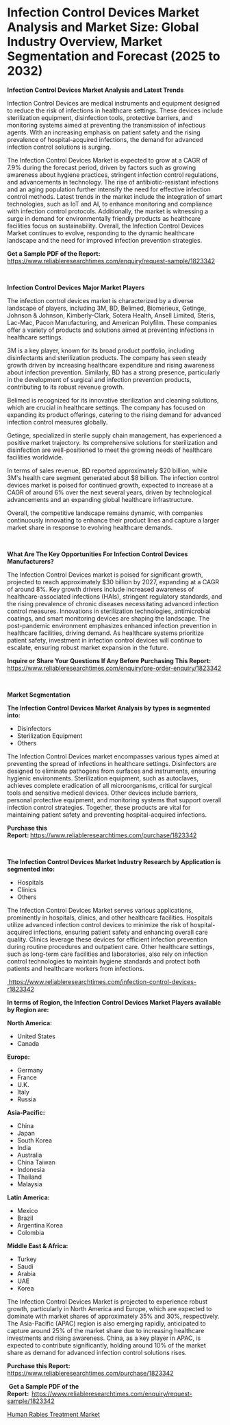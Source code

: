 <p><h1>Infection Control Devices Market Analysis and Market Size: Global Industry Overview, Market Segmentation and Forecast (2025 to 2032)</h1></p><p><strong>Infection Control Devices Market Analysis and Latest Trends</strong></p>
<p><p>Infection Control Devices are medical instruments and equipment designed to reduce the risk of infections in healthcare settings. These devices include sterilization equipment, disinfection tools, protective barriers, and monitoring systems aimed at preventing the transmission of infectious agents. With an increasing emphasis on patient safety and the rising prevalence of hospital-acquired infections, the demand for advanced infection control solutions is surging.</p><p>The Infection Control Devices Market is expected to grow at a CAGR of 7.9% during the forecast period, driven by factors such as growing awareness about hygiene practices, stringent infection control regulations, and advancements in technology. The rise of antibiotic-resistant infections and an aging population further intensify the need for effective infection control methods. Latest trends in the market include the integration of smart technologies, such as IoT and AI, to enhance monitoring and compliance with infection control protocols. Additionally, the market is witnessing a surge in demand for environmentally friendly products as healthcare facilities focus on sustainability. Overall, the Infection Control Devices Market continues to evolve, responding to the dynamic healthcare landscape and the need for improved infection prevention strategies.</p></p>
<p><strong>Get a Sample PDF of the Report:&nbsp;</strong> <a href="https://www.reliableresearchtimes.com/enquiry/request-sample/1823342?utm_campaign=3209&utm_medium=2&utm_source=Github&utm_content=ia&utm_term=08032025&utm_id=infection-control-devices">https://www.reliableresearchtimes.com/enquiry/request-sample/1823342</a></p>
<p>&nbsp;</p>
<p><strong>Infection Control Devices Major Market Players</strong></p>
<p><p>The infection control devices market is characterized by a diverse landscape of players, including 3M, BD, Belimed, Biomerieux, Getinge, Johnson & Johnson, Kimberly-Clark, Sotera Health, Ansell Limited, Steris, Lac-Mac, Pacon Manufacturing, and American Polyfilm. These companies offer a variety of products and solutions aimed at preventing infections in healthcare settings.</p><p>3M is a key player, known for its broad product portfolio, including disinfectants and sterilization products. The company has seen steady growth driven by increasing healthcare expenditure and rising awareness about infection prevention. Similarly, BD has a strong presence, particularly in the development of surgical and infection prevention products, contributing to its robust revenue growth.</p><p>Belimed is recognized for its innovative sterilization and cleaning solutions, which are crucial in healthcare settings. The company has focused on expanding its product offerings, catering to the rising demand for advanced infection control measures globally.</p><p>Getinge, specialized in sterile supply chain management, has experienced a positive market trajectory. Its comprehensive solutions for sterilization and disinfection are well-positioned to meet the growing needs of healthcare facilities worldwide.</p><p>In terms of sales revenue, BD reported approximately $20 billion, while 3M's health care segment generated about $8 billion. The infection control devices market is poised for continued growth, expected to increase at a CAGR of around 6% over the next several years, driven by technological advancements and an expanding global healthcare infrastructure.</p><p>Overall, the competitive landscape remains dynamic, with companies continuously innovating to enhance their product lines and capture a larger market share in response to evolving healthcare demands.</p></p>
<p>&nbsp;</p>
<p><strong>What Are The Key Opportunities For Infection Control Devices Manufacturers?</strong></p>
<p><p>The Infection Control Devices market is poised for significant growth, projected to reach approximately $30 billion by 2027, expanding at a CAGR of around 8%. Key growth drivers include increased awareness of healthcare-associated infections (HAIs), stringent regulatory standards, and the rising prevalence of chronic diseases necessitating advanced infection control measures. Innovations in sterilization technologies, antimicrobial coatings, and smart monitoring devices are shaping the landscape. The post-pandemic environment emphasizes enhanced infection prevention in healthcare facilities, driving demand. As healthcare systems prioritize patient safety, investment in infection control devices will continue to escalate, ensuring robust market expansion in the future.</p></p>
<p><strong>Inquire or Share Your Questions If Any Before Purchasing This Report:</strong> <a href="https://www.reliableresearchtimes.com/enquiry/pre-order-enquiry/1823342?utm_campaign=3209&utm_medium=2&utm_source=Github&utm_content=ia&utm_term=08032025&utm_id=infection-control-devices">https://www.reliableresearchtimes.com/enquiry/pre-order-enquiry/1823342</a></p>
<p>&nbsp;</p>
<p><strong>Market Segmentation</strong></p>
<p><strong>The Infection Control Devices Market Analysis by types is segmented into:</strong></p>
<p><ul><li>Disinfectors</li><li>Sterilization Equipment</li><li>Others</li></ul></p>
<p><p>The Infection Control Devices market encompasses various types aimed at preventing the spread of infections in healthcare settings. Disinfectors are designed to eliminate pathogens from surfaces and instruments, ensuring hygienic environments. Sterilization equipment, such as autoclaves, achieves complete eradication of all microorganisms, critical for surgical tools and sensitive medical devices. Other devices include barriers, personal protective equipment, and monitoring systems that support overall infection control strategies. Together, these products are vital for maintaining patient safety and preventing hospital-acquired infections.</p></p>
<p><strong>Purchase this Report:&nbsp;</strong><a href="https://www.reliableresearchtimes.com/purchase/1823342?utm_campaign=3209&utm_medium=2&utm_source=Github&utm_content=ia&utm_term=08032025&utm_id=infection-control-devices">https://www.reliableresearchtimes.com/purchase/1823342</a></p>
<p>&nbsp;</p>
<p><strong>The Infection Control Devices Market Industry Research by Application is segmented into:</strong></p>
<p><ul><li>Hospitals</li><li>Clinics</li><li>Others</li></ul></p>
<p><p>The Infection Control Devices Market serves various applications, prominently in hospitals, clinics, and other healthcare facilities. Hospitals utilize advanced infection control devices to minimize the risk of hospital-acquired infections, ensuring patient safety and enhancing overall care quality. Clinics leverage these devices for efficient infection prevention during routine procedures and outpatient care. Other healthcare settings, such as long-term care facilities and laboratories, also rely on infection control technologies to maintain hygiene standards and protect both patients and healthcare workers from infections.</p></p>
<p><a href="https://www.reliableresearchtimes.com/infection-control-devices-r1823342?utm_campaign=3209&utm_medium=2&utm_source=Github&utm_content=ia&utm_term=08032025&utm_id=infection-control-devices">&nbsp;https://www.reliableresearchtimes.com/infection-control-devices-r1823342</a></p>
<p><strong>In terms of Region, the Infection Control Devices Market Players available by Region are:</strong></p>
<p>
    <p> <strong> North America: </strong>
        <ul>
            <li>United States</li>
            <li>Canada</li>
        </ul>
        </p> 
    <p> <strong> Europe: </strong>
        <ul>
            <li>Germany</li>
            <li>France</li>
            <li>U.K.</li>
            <li>Italy</li>
            <li>Russia</li>
        </ul>
        </p> 
    <p> <strong> Asia-Pacific: </strong>
        <ul>
            <li>China</li>
            <li>Japan</li>
            <li>South Korea</li>
            <li>India</li>
            <li>Australia</li>
            <li>China Taiwan</li>
            <li>Indonesia</li>
            <li>Thailand</li>
            <li>Malaysia</li>
        </ul>
        </p> 
    <p> <strong> Latin America: </strong>
        <ul>
            <li>Mexico</li>
            <li>Brazil</li>
            <li>Argentina Korea</li>
            <li>Colombia</li>
        </ul>
        </p> 
    <p> <strong> Middle East & Africa: </strong>
        <ul>
            <li>Turkey</li>
            <li>Saudi</li>
            <li>Arabia</li>
            <li>UAE</li>
            <li>Korea</li>
        </ul>
    </p>
    </p>
<p><p>The Infection Control Devices Market is projected to experience robust growth, particularly in North America and Europe, which are expected to dominate with market shares of approximately 35% and 30%, respectively. The Asia-Pacific (APAC) region is also emerging rapidly, anticipated to capture around 25% of the market share due to increasing healthcare investments and rising awareness. China, as a key player in APAC, is expected to contribute significantly, holding around 10% of the market share as demand for advanced infection control solutions rises.</p></p>
<p><strong>Purchase this Report: </strong><a href="https://www.reliableresearchtimes.com/purchase/1823342?utm_campaign=3209&utm_medium=2&utm_source=Github&utm_content=ia&utm_term=08032025&utm_id=infection-control-devices">https://www.reliableresearchtimes.com/purchase/1823342</a></p>
<p>&nbsp;<strong>Get a Sample PDF of the Report:&nbsp;&nbsp;</strong><a href="https://www.reliableresearchtimes.com/enquiry/request-sample/1823342?utm_campaign=3209&utm_medium=2&utm_source=Github&utm_content=ia&utm_term=08032025&utm_id=infection-control-devices">https://www.reliableresearchtimes.com/enquiry/request-sample/1823342</a></p>
<p><strong></strong></p>
<p><p><a href="https://github.com/rrosasdaunas/Market-Research-Report-List-1/blob/main/human-rabies-treatment-market.md?utm_campaign=3209&utm_medium=2&utm_source=Github&utm_content=ia&utm_term=08032025&utm_id=infection-control-devices">Human Rabies Treatment Market</a></p></p>